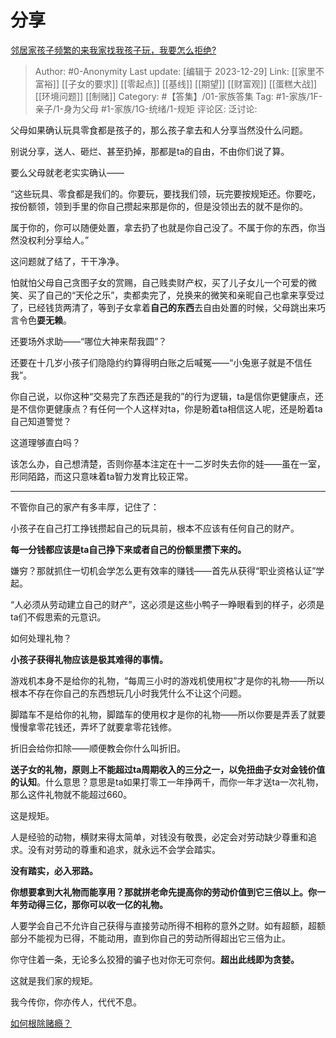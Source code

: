 # 分享
[邻居家孩子频繁的来我家找我孩子玩，我要怎么拒绝?](https://www.zhihu.com/question/443836030/answer/2514951420)

> Author: #0-Anonymity
> Last update: [编辑于 2023-12-29]
> Link: [[家里不富裕]] [[子女的要求]] [[零起点]] [[基线]] [[期望]] [[财富观]] [[蛋糕大战]] [[环境问题]] [[制赌]]
> Category: #【答集】/01-家族答集
> Tag: #1-家族/1F-亲子/1-身为父母 #1-家族/1G-统绪/1-规矩
> 评论区:
> 泛讨论:

父母如果确认玩具零食都是孩子的，那么孩子拿去和人分享当然没什么问题。

别说分享，送人、砸烂、甚至扔掉，那都是ta的自由，不由你们说了算。

要么父母就老老实实确认——

“这些玩具、零食都是我们的。你要玩，要找我们领，玩完要按规矩还。你要吃，按份额领，领到手里的你自己攒起来那是你的，但是没领出去的就不是你的。

属于你的，你可以随便处置，拿去扔了也就是你自己没了。不属于你的东西，你当然没权利分享给人。”

这问题就了结了，干干净净。

怕就怕父母自己贪图子女的赏赐，自己贱卖财产权，买了儿子女儿一个可爱的微笑、买了自己的“天伦之乐”，卖都卖完了，兑换来的微笑和亲昵自己也拿来享受过了，已经钱货两清了，等到子女拿着**自己的东西**去自由处置的时候，父母跳出来巧言令色**耍无赖**。

还要场外求助——“哪位大神来帮我圆”？

还要在十几岁小孩子们隐隐约约算得明白账之后喊冤——“小兔崽子就是不信任我”。

你自己说，以你这种“交易完了东西还是我的”的行为逻辑，ta是信你更健康点，还是不信你更健康点？有任何一个人这样对ta，你是盼着ta相信这人呢，还是盼着ta自己知道警觉？

这道理够直白吗？

该怎么办，自己想清楚，否则你基本注定在十一二岁时失去你的娃——虽在一室，形同陌路，而这只意味着ta智力发育比较正常。

---

不管你自己的家产有多丰厚，记住了：

小孩子在自己打工挣钱攒起自己的玩具前，根本不应该有任何自己的财产。

**每一分钱都应该是ta自己挣下来或者自己的份额里攒下来的。**

嫌穷？那就抓住一切机会学怎么更有效率的赚钱——首先从获得“职业资格认证”学起。

“人必须从劳动建立自己的财产”，这必须是这些小鸭子一睁眼看到的样子，必须是ta们不假思索的元意识。

如何处理礼物？

**小孩子获得礼物应该是极其难得的事情。**

游戏机本身不是给你的礼物，“每周三小时的游戏机使用权”才是你的礼物——所以根本不存在你自己的东西想玩几小时我凭什么不让这个问题。

脚踏车不是给你的礼物，脚踏车的使用权才是你的礼物——所以你要是弄丢了就要慢慢拿零花钱还，弄坏了就要拿零花钱修。

折旧会给你扣除——顺便教会你什么叫折旧。

**送子女的礼物，原则上不能超过ta周期收入的三分之一，以免扭曲子女对金钱价值的认知**。什么意思？意思是ta如果打零工一年挣两千，而你一年才送ta一次礼物，那么这件礼物就不能超过660。

这是规矩。

人是经验的动物，横财来得太简单，对钱没有敬畏，必定会对劳动缺少尊重和追求。没有对劳动的尊重和追求，就永远不会学会踏实。

**没有踏实，必入邪路。**

**你想要拿到大礼物而能享用？那就拼老命先提高你的劳动价值到它三倍以上。你一年劳动得三亿，那你可以收一亿的礼物。**

人要学会自己不允许自己获得与直接劳动所得不相称的意外之财。如有超额，超额部分不能视为已得，不能动用，直到你自己的劳动所得超出它三倍为止。

你守住着一条，无论多么狡猾的骗子也对你无可奈何。**超出此线即为贪婪。**

这就是我们家的规矩。

我今传你，你亦传人，代代不息。

[如何根除赌瘾？](https://www.zhihu.com/question/308289812/answer/1817707442)
